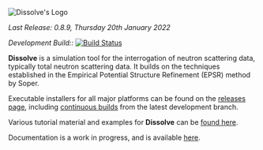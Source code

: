 ![Dissolve's Logo](icon/logo.png)

_Last Release: 0.8.9, Thursday 20th January 2022_

_Development Build::_ [![Build Status](https://dev.azure.com/DisorderedMaterials/Dissolve/_apis/build/status/Continuous%20Build?branchName=develop)](https://dev.azure.com/DisorderedMaterials/Dissolve/_build/latest?definitionId=9&branchName=develop)

**Dissolve** is a simulation tool for the interrogation of neutron scattering data, typically total neutron scattering data. It builds on the techniques established in the Empirical Potential Structure Refinement (EPSR) method by Soper.

Executable installers for all major platforms can be found on the [releases page](https://github.com/disorderedmaterials/dissolve/releases), including [continuous builds](https://github.com/disorderedmaterials/dissolve/releases/tag/continuous) from the latest development branch.

Various tutorial material and examples for **Dissolve** can be [found here](https://www.projectdissolve.com/docs/examples/).

Documentation is a work in progress, and is available [here](https://www.projectdissolve.com/docs/).
